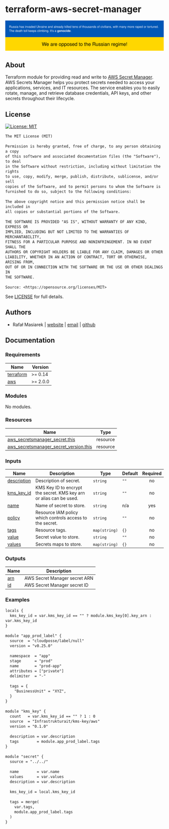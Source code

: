 
# terraform-aws-secret-manager

[![WeSupportUkraine](https://raw.githubusercontent.com/Infrastrukturait/WeSupportUkraine/main/banner.svg)](https://github.com/Infrastrukturait/WeSupportUkraine)
## About
Terraform module for providing read and write to [AWS Secret Manager](https://aws.amazon.com/secrets-manager/).
AWS Secrets Manager helps you protect secrets needed to access your applications, services, and IT resources.
The service enables you to easily rotate, manage, and retrieve database credentials, API keys, and other secrets throughout their lifecycle.
## License

[![License: MIT](https://img.shields.io/badge/License-MIT-yellow.svg)](https://opensource.org/licenses/MIT)

```text
The MIT License (MIT)

Permission is hereby granted, free of charge, to any person obtaining a copy
of this software and associated documentation files (the "Software"), to deal
in the Software without restriction, including without limitation the rights
to use, copy, modify, merge, publish, distribute, sublicense, and/or sell
copies of the Software, and to permit persons to whom the Software is
furnished to do so, subject to the following conditions:

The above copyright notice and this permission notice shall be included in
all copies or substantial portions of the Software.

THE SOFTWARE IS PROVIDED "AS IS", WITHOUT WARRANTY OF ANY KIND, EXPRESS OR
IMPLIED, INCLUDING BUT NOT LIMITED TO THE WARRANTIES OF MERCHANTABILITY,
FITNESS FOR A PARTICULAR PURPOSE AND NONINFRINGEMENT. IN NO EVENT SHALL THE
AUTHORS OR COPYRIGHT HOLDERS BE LIABLE FOR ANY CLAIM, DAMAGES OR OTHER
LIABILITY, WHETHER IN AN ACTION OF CONTRACT, TORT OR OTHERWISE, ARISING FROM,
OUT OF OR IN CONNECTION WITH THE SOFTWARE OR THE USE OR OTHER DEALINGS IN
THE SOFTWARE.

Source: <https://opensource.org/licenses/MIT>
```
See [LICENSE](LICENSE) for full details.
## Authors
- Rafał Masiarek | [website](https://masiarek.pl) | [email](mailto:rafal@masiarek.pl) | [github](https://github.com/rafalmasiarek)
<!-- BEGIN_TF_DOCS -->
## Documentation


### Requirements

| Name | Version |
|------|---------|
| <a name="requirement_terraform"></a> [terraform](#requirement\_terraform) | >= 0.14 |
| <a name="requirement_aws"></a> [aws](#requirement\_aws) | >= 2.0.0 |

### Modules

No modules.

### Resources

| Name | Type |
|------|------|
| [aws_secretsmanager_secret.this](https://registry.terraform.io/providers/hashicorp/aws/latest/docs/resources/secretsmanager_secret) | resource |
| [aws_secretsmanager_secret_version.this](https://registry.terraform.io/providers/hashicorp/aws/latest/docs/resources/secretsmanager_secret_version) | resource |

### Inputs

| Name | Description | Type | Default | Required |
|------|-------------|------|---------|:--------:|
| <a name="input_description"></a> [description](#input\_description) | Description  of secret. | `string` | `""` | no |
| <a name="input_kms_key_id"></a> [kms\_key\_id](#input\_kms\_key\_id) | KMS Key ID to encrypt the secret. KMS key arn or alias can be used. | `string` | `""` | no |
| <a name="input_name"></a> [name](#input\_name) | Name of secret to store. | `string` | n/a | yes |
| <a name="input_policy"></a> [policy](#input\_policy) | Resource IAM policy which controls access to the secret. | `string` | `""` | no |
| <a name="input_tags"></a> [tags](#input\_tags) | Resource tags. | `map(string)` | `{}` | no |
| <a name="input_value"></a> [value](#input\_value) | Secret value to store. | `string` | `""` | no |
| <a name="input_values"></a> [values](#input\_values) | Secrets maps to store. | `map(string)` | `{}` | no |

### Outputs

| Name | Description |
|------|-------------|
| <a name="output_arn"></a> [arn](#output\_arn) | AWS Secret Manager secret ARN |
| <a name="output_id"></a> [id](#output\_id) | AWS Secret Manager secret ID |

### Examples

```hcl
locals {
  kms_key_id = var.kms_key_id == "" ? module.kms_key[0].key_arn : var.kms_key_id
}

module "app_prod_label" {
  source  = "cloudposse/label/null"
  version = "v0.25.0"

  namespace  = "app"
  stage      = "prod"
  name       = "prod-app"
  attributes = ["private"]
  delimiter  = "-"

  tags = {
    "BusinessUnit" = "XYZ",
  }
}

module "kms_key" {
  count   = var.kms_key_id == "" ? 1 : 0
  source  = "Infrastrukturait/kms-key/aws"
  version = "0.1.0"

  description = var.description
  tags        = module.app_prod_label.tags
}

module "secret" {
  source = "../../"

  name        = var.name
  values      = var.values
  description = var.description

  kms_key_id = local.kms_key_id

  tags = merge(
    var.tags,
    module.app_prod_label.tags
  )
}
```

<!-- END_TF_DOCS -->

<!-- references -->

[repo_link]: https://github.com/Infrastrukturait/terraform-aws-secret-manager
